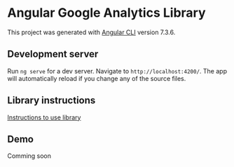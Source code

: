 # Angular Google Analytics Library

This project was generated with [Angular CLI](https://github.com/angular/angular-cli) version 7.3.6.

## Development server

Run `ng serve` for a dev server. Navigate to `http://localhost:4200/`. The app will automatically reload if you change any of the source files.

## Library instructions

[Instructions to use library](https://github.com/mugan86/angular-google-analytics-library/tree/master/projects/mugan86-google-analytics#mugan86-angular-google-analytics-library)

## Demo

Comming soon
